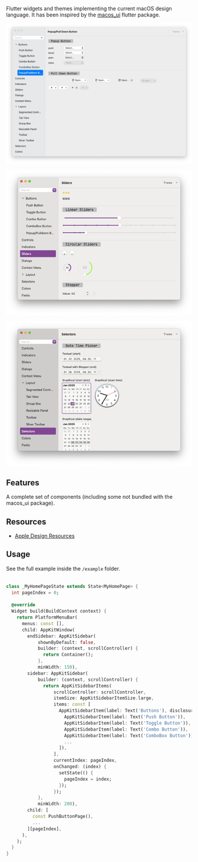 
Flutter widgets and themes implementing the current macOS design language. It has been inspired by the <a href='https://pub.dev/packages/macos_ui'>macos_ui</a> flutter package.


![popup buttons](./pages/images/screenshot-001.png)


![sliders](./pages/images/screenshot-002.png)


![date time pickers](./pages/images/screenshot-003.png)

## Features

A complete set of components (including some not bundled with the macos_ui package).

## Resources

 * <a href='https://developer.apple.com/design/resources/'>Apple Design Resources</a>

## Usage

See the full example inside the `/example` folder.

```dart

class _MyHomePageState extends State<MyHomePage> {
  int pageIndex = 0;

  @override
  Widget build(BuildContext context) {
    return PlatformMenuBar(
      menus: const [],
      child: AppKitWindow(
        endSidebar: AppKitSidebar(
            shownByDefault: false,
            builder: (context, scrollController) {
              return Container();
            },
            minWidth: 150),
        sidebar: AppKitSidebar(
            builder: (context, scrollController) {
              return AppKitSidebarItems(
                  scrollController: scrollController,
                  itemSize: AppKitSidebarItemSize.large,
                  items: const [
                    AppKitSidebarItem(label: Text('Buttons'), disclosureItems: [
                      AppKitSidebarItem(label: Text('Push Button')),
                      AppKitSidebarItem(label: Text('Toggle Button')),
                      AppKitSidebarItem(label: Text('Combo Button')),
                      AppKitSidebarItem(label: Text('ComboBox Button')),
                      ...
                    ]),
                  ],
                  currentIndex: pageIndex,
                  onChanged: (index) {
                    setState(() {
                      pageIndex = index;
                    });
                  });
            },
            minWidth: 200),
        child: [
          const PushButtonPage(),
          ...
        ][pageIndex],
      ),
    );
  }
}

```

